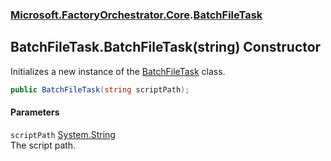 ### [Microsoft.FactoryOrchestrator.Core](Microsoft_FactoryOrchestrator_Core.md 'Microsoft.FactoryOrchestrator.Core').[BatchFileTask](Microsoft_FactoryOrchestrator_Core_BatchFileTask.md 'Microsoft.FactoryOrchestrator.Core.BatchFileTask')
## BatchFileTask.BatchFileTask(string) Constructor
Initializes a new instance of the [BatchFileTask](Microsoft_FactoryOrchestrator_Core_BatchFileTask.md 'Microsoft.FactoryOrchestrator.Core.BatchFileTask') class.  
```csharp
public BatchFileTask(string scriptPath);
```
#### Parameters
<a name='Microsoft_FactoryOrchestrator_Core_BatchFileTask_BatchFileTask(string)_scriptPath'></a>
`scriptPath` [System.String](https://docs.microsoft.com/en-us/dotnet/api/System.String 'System.String')  
The script path.
  
